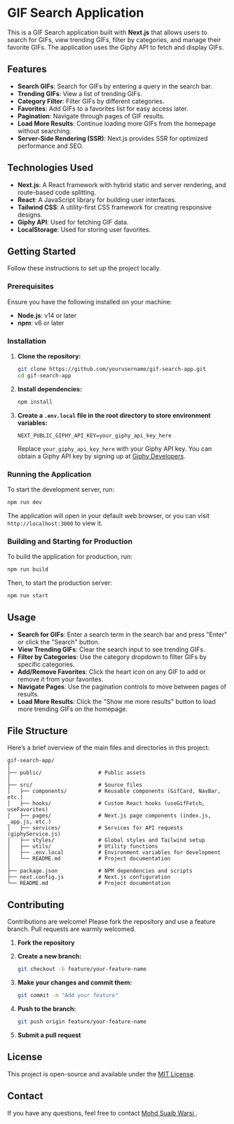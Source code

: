 # GIF Search Application

This is a GIF Search application built with **Next.js** that allows users to search for GIFs, view trending GIFs, filter by categories, and manage their favorite GIFs. The application uses the Giphy API to fetch and display GIFs.

## Features

- **Search GIFs**: Search for GIFs by entering a query in the search bar.
- **Trending GIFs**: View a list of trending GIFs.
- **Category Filter**: Filter GIFs by different categories.
- **Favorites**: Add GIFs to a favorites list for easy access later.
- **Pagination**: Navigate through pages of GIF results.
- **Load More Results**: Continue loading more GIFs from the homepage without searching.
- **Server-Side Rendering (SSR)**: Next.js provides SSR for optimized performance and SEO.

## Technologies Used

- **Next.js**: A React framework with hybrid static and server rendering, and route-based code splitting.
- **React**: A JavaScript library for building user interfaces.
- **Tailwind CSS**: A utility-first CSS framework for creating responsive designs.
- **Giphy API**: Used for fetching GIF data.
- **LocalStorage**: Used for storing user favorites.

## Getting Started

Follow these instructions to set up the project locally.

### Prerequisites

Ensure you have the following installed on your machine:

- **Node.js**: v14 or later
- **npm**: v6 or later

### Installation

1. **Clone the repository:**

   ```bash
   git clone https://github.com/yourusername/gif-search-app.git
   cd gif-search-app
   ```

2. **Install dependencies:**

   ```bash
   npm install
   ```

3. **Create a `.env.local` file in the root directory to store environment variables:**

   ```plaintext
   NEXT_PUBLIC_GIPHY_API_KEY=your_giphy_api_key_here
   ```

   Replace `your_giphy_api_key_here` with your Giphy API key. You can obtain a Giphy API key by signing up at [Giphy Developers](https://developers.giphy.com/).

### Running the Application

To start the development server, run:

```bash
npm run dev
```

The application will open in your default web browser, or you can visit `http://localhost:3000` to view it.

### Building and Starting for Production

To build the application for production, run:

```bash
npm run build
```

Then, to start the production server:

```bash
npm run start
```

## Usage

- **Search for GIFs**: Enter a search term in the search bar and press "Enter" or click the "Search" button.
- **View Trending GIFs**: Clear the search input to see trending GIFs.
- **Filter by Categories**: Use the category dropdown to filter GIFs by specific categories.
- **Add/Remove Favorites**: Click the heart icon on any GIF to add or remove it from your favorites.
- **Navigate Pages**: Use the pagination controls to move between pages of results.
- **Load More Results**: Click the "Show me more results" button to load more trending GIFs on the homepage.

## File Structure

Here’s a brief overview of the main files and directories in this project:

```
gif-search-app/
│
├── public/                  # Public assets
│
├── src/                     # Source files
│   ├── components/          # Reusable components (GifCard, NavBar, etc.)
│   ├── hooks/               # Custom React hooks (useGifFetch, useFavorites)
│   ├── pages/               # Next.js page components (index.js, _app.js, etc.)
│   ├── services/            # Services for API requests (giphyService.js)
│   ├── styles/              # Global styles and Tailwind setup
│   ├── utils/               # Utility functions
│   ├── .env.local           # Environment variables for development
│   └── README.md            # Project documentation
│
├── package.json             # NPM dependencies and scripts
├── next.config.js           # Next.js configuration
└── README.md                # Project documentation
```

## Contributing

Contributions are welcome! Please fork the repository and use a feature branch. Pull requests are warmly welcomed.

1. **Fork the repository**
2. **Create a new branch:**

   ```bash
   git checkout -b feature/your-feature-name
   ```

3. **Make your changes and commit them:**

   ```bash
   git commit -m "Add your feature"
   ```

4. **Push to the branch:**

   ```bash
   git push origin feature/your-feature-name
   ```

5. **Submit a pull request**

## License

This project is open-source and available under the [MIT License](LICENSE).

## Contact

If you have any questions, feel free to contact [Mohd Suaib Warsi ](mailto:suaib8211@gmail.com).

